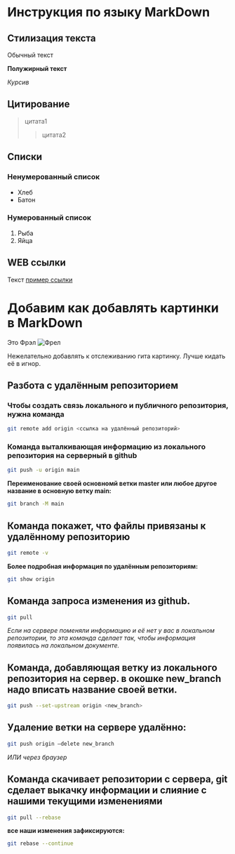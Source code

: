 # Инструкция по языку MarkDown

## Стилизация текста

Обычный текст

**Полужирный текст**

*Курсив*

## Цитирование
> цитата1
>> цитата2

## Списки
### Ненумерованный список
* Хлеб
* Батон

### Нумерованный список
1. Рыба
2. Яйца

## WEB ссылки
Текст [пример ссылки](www.example.com "Всплывающая подсказка")

# Добавим как добавлять картинки в MarkDown

Это Фрэл
![Фрел](frel.png)

Нежелательно добавлять к отслеживанию гита картинку. Лучше кидать её в игнор.

## Разбота с удалённым репозиторием

### Чтобы создать связь локального и публичного репозитория, нужна команда
```sh
git remote add origin <ссылка на удалённый репозиторий>
```

### Команда выталкивающая информацию из локального репозитория на серверный в github
```sh
git push -u origin main
``` 
**Переименование своей основномй ветки master или любое другое название в основную ветку main:**
```sh
git branch -M main
```
## Команда покажет, что файлы привязаны к удалённому репозиторию
```sh
git remote -v
```
**Более подробная информация по удалённым репозиториям:**
```sh
git show origin
```
## Команда запроса изменения из github.
```sh
git pull 
```
*Если на сервере поменяли информацию и её нет у вас в локальном репозитории, то эта команда сделает так, чтобы информация появилась на локальном документе.*

## Команда, добавляющая ветку из локального репозитория на сервер. в окошке new_branch надо вписать название своей ветки.
```sh
git push --set-upstream origin <new_branch> 
```
## Удаление ветки на сервере удалённо:
```sh
git push origin —delete new_branch
```
*ИЛИ через браузер*

## Команда скачивает репозитории с сервера, git сделает выкачку информации и слияние с нашими текущими изменениями
```sh
git pull --rebase
```
**все наши изменения зафиксируются:**
```sh
git rebase --continue
```